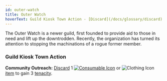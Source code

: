 ```yaml
---
id: outer-watch
title: Outer Watch
hoverText: Guild Kiosk Town Action - [Discard](/docs/glossary/discard) 1 Consumable or Clothing [item](/docs/items) to gain 3 [tenacity](/docs/glossary/tenacity).
---
```


The Outer Watch is a newer guild, first founded to provide aid to those in need and lift up the downtrodden. Recently, the organization has turned its attention to stopping the machinations of a rogue former member.

### Guild Kiosk Town Action

**Community Outreach:** [Discard](/docs/glossary/discard) 1 [<img src="/icons/consumable.svg" alt="Consumable Icon" class="icon-svg" />](/docs/items/types/consumable) or <img src="/icons/clothing.svg" alt="Clothing Icon" class="icon-svg" /> [item](/docs/items) to gain 3 [tenacity](/docs/glossary/tenacity).
